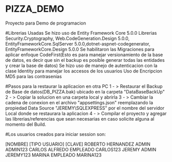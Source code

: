 # PIZZA_DEMO
Proyecto para Demo de programacion

#Librerias Usadas
Se hizo uso de Entity Framework Core 5.0.0
Librerias Security.Cryptography, Web.CodeGeneration.Design 5.0.0, EntityFrameworkCore.SqlServer 5.0.0,dotnet-aspnet-codegenerator, EntityFrameworkCore.Design 5.0.0
Se habilitaron las Migraciones para aplicar enfoque CodeFirst(Esto es para manejar versionamiento de la base de datos, es decir que sin el backup es posible generar todas las entidades y crear la base de datos)
Se hizo uso de manejo de autenticacion con la clase Identity para manejar los accesos de los usuarios
Uso de Encripcion MD5 para las contrasenias

#Pasos para la restaurar la aplicacion en otra PC
1 - > Restaurar el Backup de Base de datos(DB_PIZZA.bak) ubicado en la carpeta "DataBaseBackUp" 
2 - > Copiar la solucion en una carpeta local y abrirla
3 - > Cambiar la cadena de conexion en el archivo "appsettings.json" reemplazando la propiedad Data Source  "JEREMY\\SQLEXPRESS" por el nombre del servidor Local donde se restaurara la aplicacion
4 - > Compilar el proyecto y agregar las librerias/referencias que sean necesarias en caso solicite alguna al momento del Build.

#Los usuarios creados para iniciar session son:

[NOMBRE]	         [TIPO USUARIO]          [CLAVE]
ROBERTO HERNANDEZ	     ADMIN               ADMIN123
CARLOS ALFREDO	         EMPLEADO            CARLOS123
JEREMY	                 ADMIN               JEREMY123
MARINA	                 EMPLEADO            MARINA123